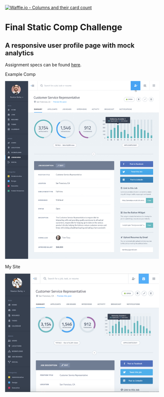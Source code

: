 [![Waffle.io - Columns and their card count](https://badge.waffle.io/colehart/ch-comp-challenge-3.svg?columns=all)](https://waffle.io/colehart/ch-comp-challenge-3)

# Final Static Comp Challenge
## A responsive user profile page with mock analytics

Assignment specs can be found [here](http://frontend.turing.io/projects/m1-static-comp-3.html).

Example Comp

![Alt text](images/job-summary.png "Example Screenshot")

My Site

![Alt text](images/my-site.png "My Screenshot")